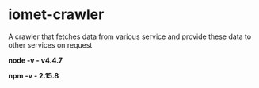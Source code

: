 # iomet-crawler
A crawler that fetches data from various service and provide these data to other services on request

**node -v  - v4.4.7**

**npm -v - 2.15.8**
